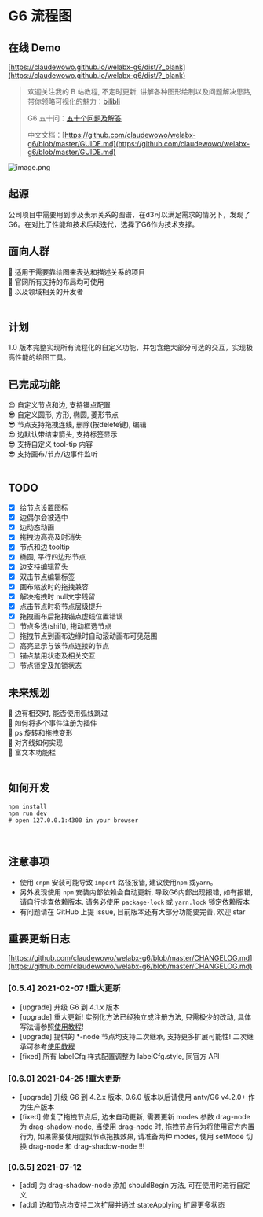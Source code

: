 # G6 流程图

## 在线 Demo

[https://claudewowo.github.io/welabx-g6/dist/?_blank](https://claudewowo.github.io/welabx-g6/dist/?_blank)  
> 欢迎关注我的 B 站教程, 不定时更新, 讲解各种图形绘制以及问题解决思路, 带你领略可视化的魅力：[bilibli](http://www.bilibili.com/video/BV1YX4y1u7bB?share_medium=android&share_source=copy_link&bbid=XYECCEEEA651E106BC16F360C66C12F72B7CB&ts=1608714329434)  
> 
> G6 五十问：[五十个问题及解答](https://github.com/claudewowo/welabx-g6/blob/master/FAQ.md)  
> 
> 中文文档：[https://github.com/claudewowo/welabx-g6/blob/master/GUIDE.md](https://github.com/claudewowo/welabx-g6/blob/master/GUIDE.md)
​

![image.png](https://cdn.nlark.com/yuque/0/2021/png/566082/1628650308370-fd5bee09-cac2-4752-b1af-423382e04160.png#clientId=u4603bf6b-29eb-4&from=paste&height=723&id=Mkmiz&margin=%5Bobject%20Object%5D&name=image.png&originHeight=1446&originWidth=1580&originalType=binary&ratio=1&size=171292&status=done&style=none&taskId=u88aacbad-cb50-454a-9271-27a0b26b1a8&width=790)

## 起源


公司项目中需要用到涉及表示关系的图谱，在d3可以满足需求的情况下，发现了G6。在对比了性能和技术后续迭代，选择了G6作为技术支撑。
​

## 面向人群


🙋 适用于需要靠绘图来表达和描述关系的项目  
🙋 官网所有支持的布局均可使用  
🙋 以及领域相关的开发者  
​

## 计划


1.0 版本完整实现所有流程化的自定义功能，并包含绝大部分可选的交互，实现极高性能的绘图工具。
​

## 已完成功能


😎 自定义节点和边, 支持锚点配置  
😎 自定义圆形, 方形, 椭圆, 菱形节点  
😎 节点支持拖拽连线, 删除(按delete键), 编辑  
😎 边默认带结束箭头, 支持标签显示  
😎 支持自定义 tool-tip 内容  
😎 支持画布/节点/边事件监听  
​

## TODO


- [x]  给节点设置图标 
- [x]  边偶尔会被选中 
- [x]  边动态动画 
- [x]  拖拽边高亮及时消失 
- [x]  节点和边 tooltip 
- [x]  椭圆, 平行四边形节点 
- [x]  边支持编辑箭头 
- [x]  双击节点编辑标签 
- [x]  画布缩放时的拖拽兼容 
- [x]  解决拖拽时 null文字残留 
- [x]  点击节点时将节点层级提升 
- [x]  拖拽画布后拖拽锚点虚线位置错误 
- [ ]  节点多选(shift), 拖动框选节点 
- [ ]  拖拽节点到画布边缘时自动滚动画布可见范围 
- [ ]  高亮显示与该节点连接的节点 
- [ ]  锚点禁用状态及相关交互 
- [ ]  节点锁定及加锁状态
​

## 未来规划

🤔 边有相交时, 能否使用弧线跳过  
🤔 如何将多个事件注册为插件  
🤔 ps 旋转和拖拽变形  
🤔 对齐线如何实现  
🤔 富文本功能栏  
​

## 如何开发

```shell
npm install
npm run dev
# open 127.0.0.1:4300 in your browser
```
​

## 注意事项

- 使用 `cnpm` 安装可能导致 `import` 路径报错, 建议使用`npm` 或`yarn`。
- 另外发现使用 `npm` 安装内部依赖会自动更新, 导致G6内部出现报错, 如有报错, 请自行排查依赖版本. 请务必使用 `package-lock` 或 `yarn.lock` 锁定依赖版本
- 有问题请在 GitHub 上提 issue, 目前版本还有大部分功能要完善, 欢迎 star
​  

## 重要更新日志
[https://github.com/claudewowo/welabx-g6/blob/master/CHANGELOG.md](https://github.com/claudewowo/welabx-g6/blob/master/CHANGELOG.md)


### [0.5.4] 2021-02-07 !重大更新

- [upgrade] 升级 G6 到 4.1.x 版本
- [upgrade] 重大更新! 实例化方法已经独立成注册方法, 只需极少的改动, 具体写法请参照[使用教程](https://github.com/claudewowo/welabx-g6/blob/master/GUIDE.md)!
- [upgrade] 提供的 *-node 节点均支持二次继承, 支持更多扩展可能性! 二次继承可参考[使用教程](https://github.com/claudewowo/welabx-g6/blob/master/GUIDE.md#%E4%BA%8C%E6%AC%A1%E7%BB%A7%E6%89%BF)
- [fixed] 所有 labelCfg 样式配置调整为 labelCfg.style, 同官方 API

### [0.6.0] 2021-04-25 !重大更新

- [upgrade] 升级 G6 到 4.2.x 版本, 0.6.0 版本以后请使用 antv/G6 v4.2.0+ 作为生产版本
- [fixed] 修复了拖拽节点后, 边未自动更新, 需要更新 modes 参数 drag-node 为 drag-shadow-node, 当使用 drag-node 时, 拖拽节点行为将使用官方内置行为, 如果需要使用虚拟节点拖拽效果, 请准备两种 modes, 使用 setMode 切换 drag-node 和 drag-shadow-node !!!

### [0.6.5] 2021-07-12

- [add] 为 drag-shadow-node 添加 shouldBegin 方法, 可在使用时进行自定义
- [add] 边和节点均支持二次扩展并通过 stateApplying 扩展更多状态
